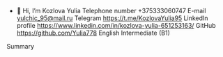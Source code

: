 - 👋 Hi, I’m Kozlova Yulia
Telephone number   +375333060747
E-mail     yulchic_95@mail.ru
Telegram   https://t.me/KozlovaYulia95
LinkedIn profile   https://www.linkedin.com/in/kozlova-yulia-651253163/
GitHub   https://github.com/Yulia778
English  Intermediate (B1)
 
 Summary
 
